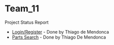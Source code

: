 # Team_11
Project Status Report

* [Login/Register](http://lamp.cse.fau.edu/~CEN4010_S2018g11/user/index.php) - Done by Thiago de Mendonca
* [Parts Search](http://lamp.cse.fau.edu/~CEN4010_S2018g11/alpha_search/search.php) - Done by Thiago De Mendonca
